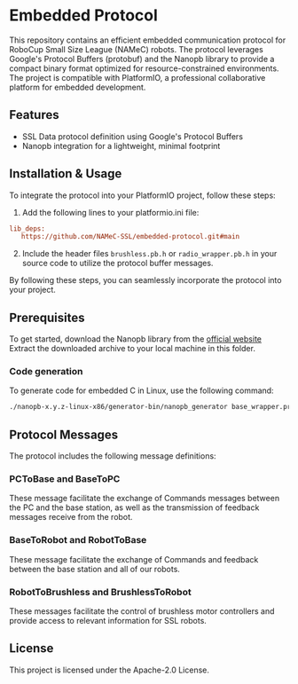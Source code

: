 # Embedded Protocol

This repository contains an efficient embedded communication protocol for RoboCup Small Size League (NAMeC) robots.
The protocol leverages Google's Protocol Buffers (protobuf) and the Nanopb library to provide a compact binary format optimized for resource-constrained environments.
The project is compatible with PlatformIO, a professional collaborative platform for embedded development.

## Features

- SSL Data protocol definition using Google's Protocol Buffers
- Nanopb integration for a lightweight, minimal footprint

## Installation & Usage

To integrate the protocol into your PlatformIO project, follow these steps:

1. Add the following lines to your platformio.ini file:

```.ini
lib_deps:
   https://github.com/NAMeC-SSL/embedded-protocol.git#main
```

2. Include the header files `brushless.pb.h` or `radio_wrapper.pb.h` in your source code to utilize the protocol buffer messages.

By following these steps, you can seamlessly incorporate the protocol into your project.

## Prerequisites

To get started, download the Nanopb library from the [official website](https://jpa.kapsi.fi/nanopb/download/)
Extract the downloaded archive to your local machine in this folder.

### Code generation

To generate code for embedded C in Linux, use the following command:

```bash
./nanopb-x.y.z-linux-x86/generator-bin/nanopb_generator base_wrapper.proto brushless.proto radio_command.proto radio_feedback.proto base_feedback.proto base_command.proto  -I proto -D src
```

## Protocol Messages

The protocol includes the following message definitions:

### PCToBase and BaseToPC

These message facilitate the exchange of Commands messages between the PC and the base station, as well as the transmission of feedback messages receive from the robot.

### BaseToRobot and RobotToBase

These message facilitate the exchange of Commands and feedback between the base station and all of our robots.

### RobotToBrushless and BrushlessToRobot

These messages facilitate the control of brushless motor controllers and provide access to relevant information for SSL robots.

## License

This project is licensed under the Apache-2.0 License.
